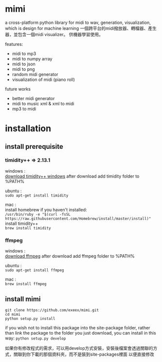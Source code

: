 # mimi
a cross-platform python library for midi to wav, generation, visualization, which is design for machine learning
一個跨平台的midi撥放器、轉檔器、產生器，並包含一個midi visualizer。 供機器學習使用。

features:
* midi to mp3
* midi to numpy array
* midi to json
* midi to png
* random midi generator
* visualization of midi (piano roll)

future works
* better midi generator
* midi to music xml & xml to midi
* mp3 to midi 

# installation

## install prerequisite

### timidity++ => 2.13.1

windows :  
[download timidity++ windows](https://sourceforge.net/projects/timidity/files/TiMidity%2B%2B/TiMidity%2B%2B-CVS/)
after download add timidity folder to %PATH%

ubuntu :  
```sudo apt-get install timidity```

mac :  
install homebrew if you haven't installed:  
```/usr/bin/ruby -e "$(curl -fsSL https://raw.githubusercontent.com/Homebrew/install/master/install)"```
install timidity++  
```brew install timidity```

### ffmpeg

windows :  
[download ffmpeg](https://ffmpeg.zeranoe.com/builds/)
after download add ffmpeg folder to %PATH%

ubuntu :  
```sudo apt-get install ffmpeg```

mac :  
```brew install ffmpeg```

## install mimi
```git clone https://github.com/exeex/mimi.git```  
```cd mimi```  
```python setup.py install```

if you wish not to install this package into the site-package folder,
rather than link the package to the folder you just download, you can install in this way:
```python setup.py develop```

如果你有修改程式的需求，可以用develop方式安裝，安裝後檔案會透過關聯的方式，關聯到你下載的那個資料夾，而不是裝到site-packages裡面
以便直接修改



